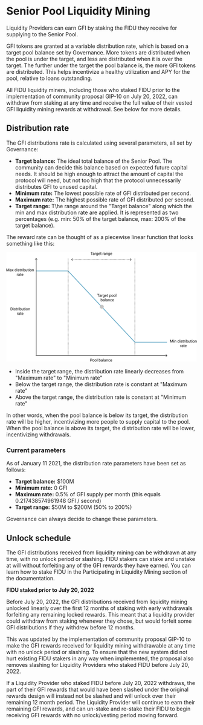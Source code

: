 # Senior Pool Liquidity Mining

Liquidity Providers can earn GFI by staking the FIDU they receive for supplying to the Senior Pool.

GFI tokens are granted at a variable distribution rate, which is based on a target pool balance set by Governance. More tokens are distributed when the pool is under the target, and less are distributed when it is over the target. The further under the target the pool balance is, the more GFI tokens are distributed. This helps incentivize a healthy utilization and APY for the pool, relative to loans outstanding.

All FIDU liquidity miners, including those who staked FIDU prior to the implementation of community proposal GIP-10 on July 20, 2022, can withdraw from staking at any time and receive the full value of their vested GFI liquidity mining rewards at withdrawal. See below for more details.



## Distribution rate

The GFI distributions rate is calculated using several parameters, all set by Governance:

* **Target balance:** The ideal total balance of the Senior Pool. The community can decide this balance based on expected future capital needs. It should be high enough to attract the amount of capital the protocol will need, but not too high that the protocol unnecessarily distributes GFI to unused capital.
* **Minimum rate:** The lowest possible rate of GFI distributed per second.
* **Maximum rate:** The highest possible rate of GFI distributed per second.
* **Target range:** T\he range around the "Target balance" along which the min and max distribution rate are applied. It is represented as two percentages (e.g. min: 50% of the target balance, max: 200% of the target balance).

The reward rate can be thought of as a piecewise linear function that looks something like this:

![](<../../.gitbook/assets/image (1) (1).png>)

* Inside the target range, the distribution rate linearly decreases from "Maximum rate" to "Minimum rate"
* Below the target range, the distribution rate is constant at "Maximum rate"
* Above the target range, the distribution rate is constant at "Minimum rate"

In other words, when the pool balance is below its target, the distribution rate will be higher, incentivizing more people to supply capital to the pool. When the pool balance is above its target, the distribution rate will be lower, incentivizing withdrawals.

### Current parameters

As of January 11 2021, the distribution rate parameters have been set as follows:

* **Target balance:** $100M
* **Minimum rate:** 0 GFI
* **Maximum rate:** 0.5% of GFI supply per month (this equals 0.217438574961948 GFI / second)
* **Target range:** $50M to $200M (50% to 200%)

Governance can always decide to change these parameters.



## Unlock schedule

The GFI distributions received from liquidity mining can be withdrawn at any time, with no unlock period or slashing. FIDU stakers can stake and unstake at will without forfeiting any of the GFI rewards they have earned. You can learn how to stake FIDU in the Participating in Liquidity Mining section of the documentation.

**FIDU staked prior to July 20, 2022**

Before July 20, 2022, the GFI distributions received from liquidity mining unlocked linearly over the first 12 months of staking with early withdrawals forfeiting any remaining locked rewards. This meant that a liquidity provider could withdraw from staking whenever they chose, but would forfeit some GFI distributions if they withdrew before 12 months.

This was updated by the implementation of community proposal GIP-10 to make the GFI rewards received for liquidity mining withdrawable at any time with no unlock period or slashing. To ensure that the new system did not hurt existing FIDU stakers in any way when implemented, the proposal also removes slashing for Liquidity Providers who staked FIDU before July 20, 2022.

If a Liquidity Provider who staked FIDU before July 20, 2022 withdraws, the part of their GFI rewards that would have been slashed under the original rewards design will instead not be slashed and will unlock over their remaining 12 month period. The Liquidity Provider will continue to earn their remaining GFI rewards, and can un-stake and re-stake their FIDU to begin receiving GFI rewards with no unlock/vesting period moving forward.

